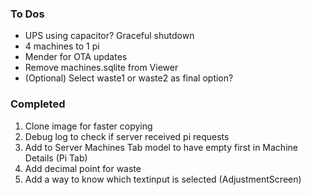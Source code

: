 ### To Dos
* UPS using capacitor? Graceful shutdown
* 4 machines to 1 pi
* Mender for OTA updates
* Remove machines.sqlite from Viewer
* (Optional) Select waste1 or waste2 as final option?

### Completed
1. Clone image for faster copying
2. Debug log to check if server received pi requests
3. Add to Server Machines Tab model to have empty first in Machine Details (Pi Tab)
4. Add decimal point for waste
5. Add a way to know which textinput is selected (AdjustmentScreen)
